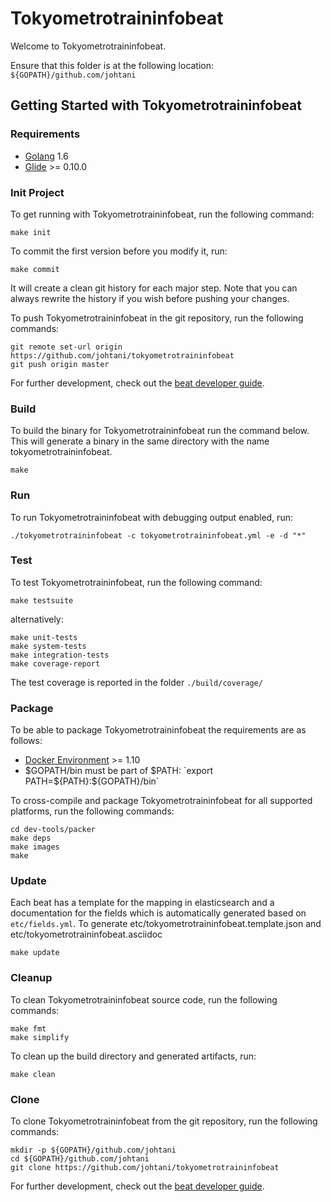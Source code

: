 # Tokyometrotraininfobeat

Welcome to Tokyometrotraininfobeat.

Ensure that this folder is at the following location:
`${GOPATH}/github.com/johtani`

## Getting Started with Tokyometrotraininfobeat

### Requirements

* [Golang](https://golang.org/dl/) 1.6
* [Glide](https://github.com/Masterminds/glide) >= 0.10.0

### Init Project
To get running with Tokyometrotraininfobeat, run the following command:

```
make init
```

To commit the first version before you modify it, run:

```
make commit
```

It will create a clean git history for each major step. Note that you can always rewrite the history if you wish before pushing your changes.

To push Tokyometrotraininfobeat in the git repository, run the following commands:

```
git remote set-url origin https://github.com/johtani/tokyometrotraininfobeat
git push origin master
```

For further development, check out the [beat developer guide](https://www.elastic.co/guide/en/beats/libbeat/current/new-beat.html).

### Build

To build the binary for Tokyometrotraininfobeat run the command below. This will generate a binary
in the same directory with the name tokyometrotraininfobeat.

```
make
```


### Run

To run Tokyometrotraininfobeat with debugging output enabled, run:

```
./tokyometrotraininfobeat -c tokyometrotraininfobeat.yml -e -d "*"
```


### Test

To test Tokyometrotraininfobeat, run the following command:

```
make testsuite
```

alternatively:
```
make unit-tests
make system-tests
make integration-tests
make coverage-report
```

The test coverage is reported in the folder `./build/coverage/`


### Package

To be able to package Tokyometrotraininfobeat the requirements are as follows:

 * [Docker Environment](https://docs.docker.com/engine/installation/) >= 1.10
 * $GOPATH/bin must be part of $PATH: `export PATH=${PATH}:${GOPATH}/bin`

To cross-compile and package Tokyometrotraininfobeat for all supported platforms, run the following commands:

```
cd dev-tools/packer
make deps
make images
make
```

### Update

Each beat has a template for the mapping in elasticsearch and a documentation for the fields
which is automatically generated based on `etc/fields.yml`.
To generate etc/tokyometrotraininfobeat.template.json and etc/tokyometrotraininfobeat.asciidoc

```
make update
```


### Cleanup

To clean  Tokyometrotraininfobeat source code, run the following commands:

```
make fmt
make simplify
```

To clean up the build directory and generated artifacts, run:

```
make clean
```


### Clone

To clone Tokyometrotraininfobeat from the git repository, run the following commands:

```
mkdir -p ${GOPATH}/github.com/johtani
cd ${GOPATH}/github.com/johtani
git clone https://github.com/johtani/tokyometrotraininfobeat
```


For further development, check out the [beat developer guide](https://www.elastic.co/guide/en/beats/libbeat/current/new-beat.html).
